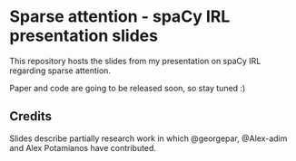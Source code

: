 # Sparse attention - spaCy IRL presentation slides

This repository hosts the slides from my presentation on spaCy IRL regarding sparse attention.

Paper and code are going to be released soon, so stay tuned :)

## Credits

Slides describe partially research work in which @georgepar, @Alex-adim and Alex Potamianos have contributed.
